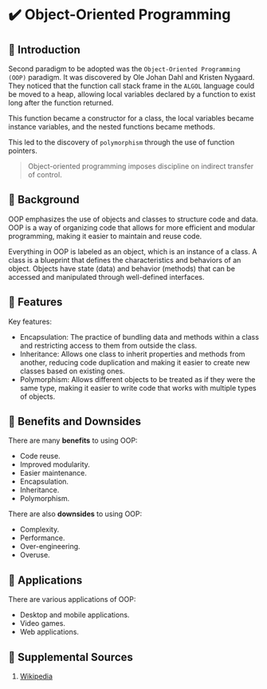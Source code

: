 # :heavy_check_mark: Object-Oriented Programming

## :round_pushpin: Introduction
Second paradigm to be adopted was the `Object-Oriented Programming (OOP)` paradigm. It was discovered by Ole Johan Dahl and Kristen Nygaard. They noticed that the function call stack frame in the `ALGOL` language could be moved to a heap, allowing local variables declared by a function to exist long after the function returned.

This function became a constructor for a class, the local variables became instance variables, and the nested functions became methods.

This led to the discovery of `polymorphism` through the use of function pointers.

> Object-oriented programming imposes discipline on indirect transfer of control.

## :round_pushpin: Background
OOP emphasizes the use of objects and classes to structure code and data. OOP is a way of organizing code that allows for more efficient and modular programming, making it easier to maintain and reuse code.

Everything in OOP is labeled as an object, which is an instance of a class. A class is a blueprint that defines the characteristics and behaviors of an object. Objects have state (data) and behavior (methods) that can be accessed and manipulated through well-defined interfaces.

## :round_pushpin: Features
Key features:
- Encapsulation: The practice of bundling data and methods within a class and restricting access to them from outside the class.
- Inheritance: Allows one class to inherit properties and methods from another, reducing code duplication and making it easier to create new classes based on existing ones.
- Polymorphism: Allows different objects to be treated as if they were the same type, making it easier to write code that works with multiple types of objects.

## :round_pushpin: Benefits and Downsides
There are many **benefits** to using OOP:
- Code reuse.
- Improved modularity.
- Easier maintenance.
- Encapsulation.
- Inheritance.
- Polymorphism.

There are also **downsides** to using OOP:
- Complexity.
- Performance.
- Over-engineering.
- Overuse.

## :round_pushpin: Applications
There are various applications of OOP:
- Desktop and mobile applications.
- Video games.
- Web applications.

## :round_pushpin: Supplemental Sources
1. [Wikipedia](https://en.wikipedia.org/wiki/Object-oriented_programming)
